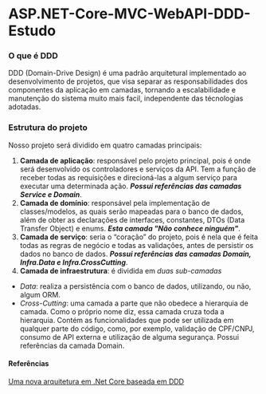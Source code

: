 # ASP.NET-Core-MVC-WebAPI-DDD-Estudo

### O que é DDD
DDD (Domain-Drive Design) é uma padrão arquitetural implementado ao desenvolvimento de projetos, que visa separar as responsabilidades dos componentes da aplicação em camadas, tornando a escalabilidade e manutenção do sistema muito mais facil, independente das técnologias adotadas.

### Estrutura do projeto
Nosso projeto será dividido em quatro camadas principais:

1. **Camada de aplicação**: responsável pelo projeto principal, pois é onde será desenvolvido os controladores e serviços da API. Tem a função de receber todas as requisições e direcioná-las a algum serviço para executar uma determinada ação. 
**_Possui referências das camadas Service e Domain_**.
2. **Camada de domínio**: responsável pela implementação de classes/modelos, as quais serão mapeadas para o banco de dados, além de obter as declarações de interfaces, constantes, DTOs (Data Transfer Object) e enums. **_Esta camada "Não conhece ninguém"_**.
3. **Camada de serviço**: seria o “coração” do projeto, pois é nela que é feita todas as regras de negócio e todas as validações, antes de persistir os dados no banco de dados. 
**_Possui referências das camadas Domain, Infra.Data e Infra.CrossCutting_**.
4. **Camada de infraestrutura**: é dividida em *duas sub-camadas*
- _Data_: realiza a persistência com o banco de dados, utilizando, ou não, algum ORM.
- _Cross-Cutting_: uma camada a parte que não obedece a hierarquia de camada. Como o próprio nome diz, essa camada cruza toda a hierarquia. Contém as funcionalidades que pode ser utilizada em qualquer parte do código, como, por exemplo, validação de CPF/CNPJ, consumo de API externa e utilização de alguma segurança.
Possui referências da camada Domain.


#### Referências
[Uma nova arquitetura em .Net Core baseada em DDD](https://medium.com/@alexalves_85598/criando-uma-api-em-net-core-baseado-na-arquitetura-ddd-2c6a409c686 "Uma nova arquitetura em .Net Core baseada em DDD")

